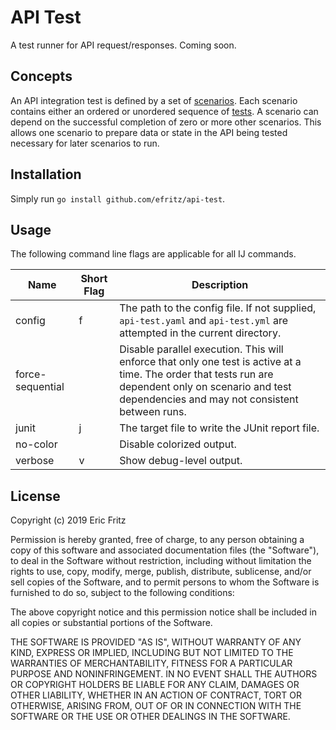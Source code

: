 # API Test

A test runner for API request/responses. Coming soon.

## Concepts

An API integration test is defined by a set of [scenarios](https://github.com/efritz/api-test/blob/master/docs/scenarios.md). Each scenario contains either an ordered or unordered sequence of [tests](https://github.com/efritz/api-test/blob/master/docs/tests.md). A scenario can depend on the successful completion of zero or more other scenarios. This allows one scenario to prepare data or state in the API being tested necessary for later scenarios to run.

## Installation

Simply run `go install github.com/efritz/api-test`.

## Usage

The following command line flags are applicable for all IJ commands.

| Name             | Short Flag | Description |
| -----------------| ---------- | ----------- |
| config           | f          | The path to the config file. If not supplied, `api-test.yaml` and `api-test.yml` are attempted in the current directory. |
| force-sequential |            | Disable parallel execution. This will enforce that only one test is active at a time. The order that tests run are dependent only on scenario and test dependencies and may not consistent between runs. |
| junit            | j          | The target file to write the JUnit report file. |
| no-color         |            | Disable colorized output. |
| verbose          | v          | Show debug-level output. |

## License

Copyright (c) 2019 Eric Fritz

Permission is hereby granted, free of charge, to any person obtaining a copy
of this software and associated documentation files (the "Software"), to deal
in the Software without restriction, including without limitation the rights
to use, copy, modify, merge, publish, distribute, sublicense, and/or sell
copies of the Software, and to permit persons to whom the Software is
furnished to do so, subject to the following conditions:

The above copyright notice and this permission notice shall be included in
all copies or substantial portions of the Software.

THE SOFTWARE IS PROVIDED "AS IS", WITHOUT WARRANTY OF ANY KIND, EXPRESS OR
IMPLIED, INCLUDING BUT NOT LIMITED TO THE WARRANTIES OF MERCHANTABILITY,
FITNESS FOR A PARTICULAR PURPOSE AND NONINFRINGEMENT. IN NO EVENT SHALL THE
AUTHORS OR COPYRIGHT HOLDERS BE LIABLE FOR ANY CLAIM, DAMAGES OR OTHER
LIABILITY, WHETHER IN AN ACTION OF CONTRACT, TORT OR OTHERWISE, ARISING FROM,
OUT OF OR IN CONNECTION WITH THE SOFTWARE OR THE USE OR OTHER DEALINGS IN
THE SOFTWARE.
